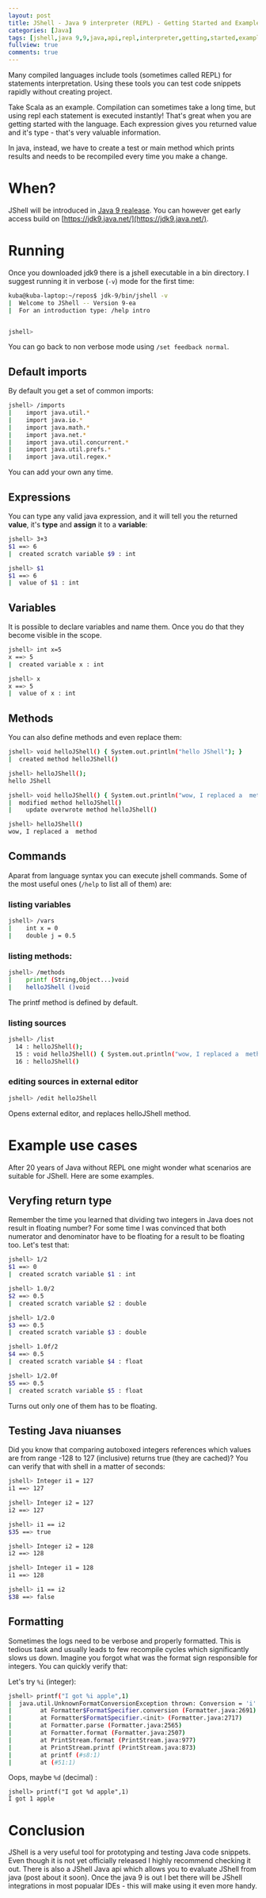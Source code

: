 ```yaml
---
layout: post
title: JShell - Java 9 interpreter (REPL) - Getting Started and Examples
categories: [Java]
tags: [jshell,java 9,9,java,api,repl,interpreter,getting,started,examples]
fullview: true
comments: true
---
```



Many compiled languages include tools (sometimes called REPL) for statements interpretation.
Using these tools you can test code snippets rapidly without creating project.

Take Scala as an example. Compilation can sometimes take a long time, but using repl each statement is executed instantly! That's
great when you are getting started with the language. Each expression gives you returned value and it's type - that's very valuable
information.

In java, instead, we have to create a test or main method which prints results and needs to be recompiled every time you make a change.

# When?
 
JShell will be introduced in [Java 9 realease](http://www.java9countdown.xyz/). You can however get early access build 
on [https://jdk9.java.net/](https://jdk9.java.net/).

# Running

Once you downloaded jdk9 there is a jshell executable in a bin directory. I suggest running it in verbose (`-v`) mode for the first time:

```bash
kuba@kuba-laptop:~/repos$ jdk-9/bin/jshell -v
|  Welcome to JShell -- Version 9-ea
|  For an introduction type: /help intro


jshell> 
```

You can go back to non verbose mode using `/set feedback normal`.

## Default imports

By default you get a set of common imports:

```bash
jshell> /imports
|    import java.util.*
|    import java.io.*
|    import java.math.*
|    import java.net.*
|    import java.util.concurrent.*
|    import java.util.prefs.*
|    import java.util.regex.*
```

You can add your own any time.

## Expressions

You can type any valid java expression, and it will tell you the returned **value**, it's **type** and **assign** it to a **variable**:

```bash
jshell> 3+3
$1 ==> 6
|  created scratch variable $9 : int

jshell> $1
$1 ==> 6
|  value of $1 : int

```

## Variables

It is possible to declare variables and name them. Once you do that they become visible in the scope.

```bash
jshell> int x=5
x ==> 5
|  created variable x : int

jshell> x
x ==> 5
|  value of x : int
```

## Methods

You can also define methods and even replace them:

```bash
jshell> void helloJShell() { System.out.println("hello JShell"); }
|  created method helloJShell()

jshell> helloJShell();
hello JShell

jshell> void helloJShell() { System.out.println("wow, I replaced a  method"); }
|  modified method helloJShell()
|    update overwrote method helloJShell()

jshell> helloJShell()
wow, I replaced a  method

```

## Commands

Aparat from language syntax you can execute jshell commands. Some of the most useful ones (`/help` to list all of them) are:

### listing variables

```bash
jshell> /vars
|    int x = 0
|    double j = 0.5
```

### listing methods:

```bash
jshell> /methods
|    printf (String,Object...)void
|    helloJShell ()void
```
The printf method is defined by default.

### listing sources

```bash
jshell> /list
  14 : helloJShell();
  15 : void helloJShell() { System.out.println("wow, I replaced a  method"); }
  16 : helloJShell()
```

### editing sources in external editor

```bash
jshell> /edit helloJShell
```
Opens external editor, and replaces helloJShell method.


# Example use cases

After 20 years of Java without REPL one might wonder what scenarios are suitable for JShell.
Here are some examples.

## Veryfing return type
Remember the time you learned that dividing two integers in Java does not result in floating number? For some time
I was convinced that both numerator and denominator have to be floating for a result to be floating too. Let's test that:

```bash
jshell> 1/2
$1 ==> 0
|  created scratch variable $1 : int

jshell> 1.0/2
$2 ==> 0.5
|  created scratch variable $2 : double

jshell> 1/2.0
$3 ==> 0.5
|  created scratch variable $3 : double

jshell> 1.0f/2
$4 ==> 0.5
|  created scratch variable $4 : float

jshell> 1/2.0f
$5 ==> 0.5
|  created scratch variable $5 : float
```

Turns out only one of them has to be floating.

## Testing Java niuanses

Did you know that comparing autoboxed integers references which values are from range -128 to 127 (inclusive) returns true (they are cached)?
You can verify that with shell in a matter of seconds:

```bash
jshell> Integer i1 = 127
i1 ==> 127

jshell> Integer i2 = 127
i2 ==> 127

jshell> i1 == i2
$35 ==> true

jshell> Integer i2 = 128
i2 ==> 128

jshell> Integer i1 = 128
i1 ==> 128

jshell> i1 == i2
$38 ==> false
```

## Formatting

Sometimes the logs need to be verbose and properly formatted. This is tedious task and usually leads to few recompile cycles which
significantly slows us down. Imagine you forgot what was the format sign responsible for integers. You can quickly verify that:

Let's try `%i` (integer):

```bash
jshell> printf("I got %i apple",1)
|  java.util.UnknownFormatConversionException thrown: Conversion = 'i'
|        at Formatter$FormatSpecifier.conversion (Formatter.java:2691)
|        at Formatter$FormatSpecifier.<init> (Formatter.java:2717)
|        at Formatter.parse (Formatter.java:2565)
|        at Formatter.format (Formatter.java:2507)
|        at PrintStream.format (PrintStream.java:977)
|        at PrintStream.printf (PrintStream.java:873)
|        at printf (#s8:1)
|        at (#51:1)
```

Oops, maybe `%d` (decimal) :

```shell
jshell> printf("I got %d apple",1)
I got 1 apple
```


# Conclusion

JShell is a very useful tool for prototyping and testing Java code snippets. Even though it is not yet officially released I highly recommend checking it out.
There is also a JShell Java api which allows you to evaluate JShell from java (post about it soon).
Once the java 9 is out I bet there will be JShell integrations in most popualar IDEs - this will make
using it even more handy.